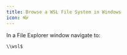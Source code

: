 ```yaml
---
title: Browse a WSL File System in Windows
icon: 👓
---
```


In a File Explorer window navigate to:

```
\\wsl$
```
